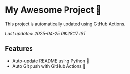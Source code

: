 # My Awesome Project 🚀

This project is automatically updated using GitHub Actions.

_Last updated: 2025-04-25 09:28:17 IST_

## Features
- Auto-update README using Python 🐍
- Auto Git push with GitHub Actions 🤖
